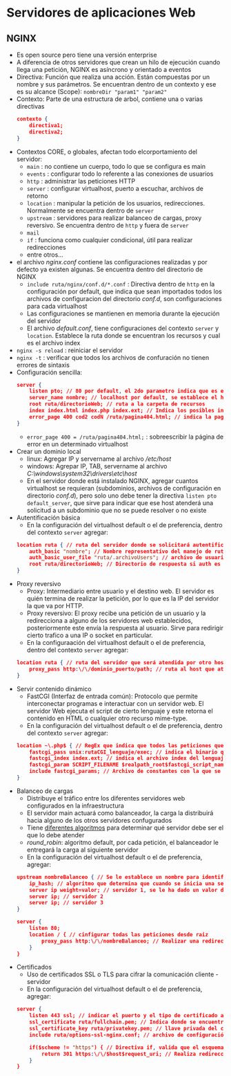 # Servidores de aplicaciones Web


## NGINX
- Es open source pero tiene una versión enterprise
- A diferencia de otros servidores que crean un hilo de ejecución cuando llega una petición, NGINX es asíncrono y orientado a eventos
- Directiva: Función que realiza una acción. Están compuestas por un nombre y sus parámetros. Se encuentran dentro de un contexto y ese es su alcance (Scope): `nombreDir "param1" "param2"`
- Contexto: Parte de una estructura de arbol, contiene una o varias directivas
    ~~~ json
    contexto {
        directiva1;
        directiva2;
    }
    ~~~
- Contextos CORE, o globales, afectan todo elcorportamiento del servidor: 
    * `main` : no contiene un cuerpo, todo lo que se configura es main
    * `events` : configurar todo lo referente a las conexiones de usuarios
    * `http` : administrar las peticiones HTTP
    * `server` : configurar virtualhost, puerto a escuchar, archivos de retorno
    * `location` : manipular la petición de los usuarios, redirecciones. Normalmente se encuentra dentro de `server`
    * `upstream` : servidores para realizar balanceo de cargas, proxy reversivo. Se encuentra dentro de `http` y fuera de `server`
    * `mail`
    * `if` : funciona como cualquier condicional, útil para realizar redirecciones
    * entre otros...
- el archivo _nginx.conf_ contiene las configuraciones realizadas y por defecto ya existen algunas. Se encuentra dentro del directorio de NGINX
    * `include ruta/nginx/conf.d/*.conf` : Directiva dentro de `http` en la configuración por default, que indica que sean importados todos los archivos de configuracion del directorio _conf.d_, son configuraciones para cada virtualhost
    * Las configuraciones se mantienen en memoria durante la ejecución del servidor
    * El archivo _default.conf_, tiene configuraciones del contexto `server` y `location`. Establece la ruta donde se encuentran los recursos y cual es el archivo index
- `nginx -s reload` : reiniciar el servidor
- `nginx -t` : verificar que todos los archivos de confuración no tienen errores de sintaxis
- Configuración sencilla:
    ~~~ json
    server {
        listen pto; // 80 por default, el 2do parametro indica que es el servidor por default que atiende una petición que no se pueda resolver
        server_name nombre; // localhost por default, se establece el hostname, dominio
        root ruta/directorioWeb; // ruta a la carpeta de recursos
        index index.html index.php index.ext; // Indica los posibles index a tomar
        error_page 400 cod2 codN /ruta/pagina404.html; // indica la pagina de error a un determinado código de error HTTP
    }
    ~~~
    * `error_page 400 = /ruta/pagina404.html;` : sobreescribir la página de error en un determinado virtualhost
- Crear un dominio local
    * linux: Agregar IP y servername al archivo _/etc/host_
    * windows: Agrepar IP, TAB, servername al archivo _C:\windows\system32\drivers\etc\host_
    * En el servidor donde está instalado NGINX, agregar cuantos virtualhost se requieran (subdominios, archivos de configuración en directorio _conf.d_), pero solo uno debe tener la directiva `listen pto default_server`, que sirve para indicar que ese host atenderá una solicitud a un subdominio que no se puede resolver o no existe
- Autentificación básica
    * En la configuración del virtualhost default o el de preferencia, dentro del contexto `server` agregar:
    ~~~ json
    location ruta { // ruta del servidor donde se solicitará autentificación
        auth_basic "nombre"; // Nombre representativo del manejo de rutas
        auth_basic_user_file "ruta/.archivoUsers"; // archivo de usuarios y passwords
        root ruta/directorioWeb; // Directorio de respuesta si auth es correcta
    }
    ~~~
- Proxy reversivo
    * Proxy: Intermediario entre usuario y el destino web. El servidor es quién termina de realizar la petición, por lo que es la IP del servidor la que va por HTTP.
    * Proxy reversivo: El proxy recibe una petición de un usuario y la redirecciona a alguno de los servidores web establecidos, posteriormente este envía la respuesta al usuario. Sirve para redirigir cierto trafico a una IP o socket en particular.
    * En la configuraación del virtualhost default o el de preferencia, dentro del contexto `server` agregar:
    ~~~ json
    location ruta { // ruta del servidor que será atendida por otro host
        proxy_pass http:\/\/dominio_puerto/path; // ruta al host que atenderá la petición
    }
    ~~~
- Servir contenido dinámico
    * FastCGI (Interfaz de entrada común): Protocolo que permite interconectar programas e interactuar con un servidor web. El servidor Web ejecuta el script de cierto lenguaje y este retorna el contenido en HTML o cualquier otro recurso mime-type.
    * En la configuración del virtualhost default o el de preferencia, dentro del contexto `server` agregar:
    ~~~ json
    location ~\.php$ { // RegEx que indica que todos las peticiones que terminen con PHP serán atendidas por el FCGI de PHP
        fastcgi_pass unix:rutaCGI_lenguaje/exec; // indica el binario que interpretará la solicitud
        fastcgi_index index.ext; // indica el archivo index del lenguaje en cuestion
        fastcgi_param SCRIPT_FILENAME $realpath_root$fastcgi_script_name; // Proporciona como parametros el path de la solicitud y los parámetros de la URL
        include fastcgi_params; // Archivo de constantes con la que se puede obtener información de la solicitud
    }
    ~~~
- Balanceo de cargas
    * Distribuye el tráfico entre los diferentes servidores web configurados en la infraestructura
    * El servidor main actuará como balanceador, la carga la distribuirá hacia alguno de los otros servidores confugurados
    * Tiene [diferentes algoritmos](https://www.nginx.com/blog/choosing-nginx-plus-load-balancing-techniques/) para determinar qué servidor debe ser el que lo debe atender
    * _round_robin_: algoritmo default, por cada petición, el balanceador le entregará la carga al siguiente servidor
    * En la configuración del virtualhost default o el de preferencia, agregar:
    ~~~ json
    upstream nombreBalanceo { // Se le establece un nombre para identificar a este balanceo
        ip_hash; // algoritmo que determina que cuando se inicia una sesión, el servidor que lo atendió seguirá haciéndolo hasta que el usuario cierre la sesión
        server ip weight=valor; // servidor 1, se le ha dado un valor de 3, atiende 3 veces más peticiones que los otros servidores
        server ip; // servidor 2
        server ip; // servidor 3
    }

    server {
        listen 80;
        location / { // cinfigurar todas las peticiones desde raiz
            proxy_pass http:\/\/nombreBalanceo; // Realizar una redirección hacia los servidores
        }
    }
    ~~~ 
- Certificados
    * Uso de certificados SSL o TLS para cifrar la comunicación cliente - servidor
    * En la configuración del virtualhost default o el de preferencia, agregar:
    ~~~ json
    server {
        listen 443 ssl; // indicar el puerto y el tipo de certificado a utilizar
        ssl_certificate ruta/fullchain.pem; // Indica donde se encuentra el certificado
        ssl_certificate_key ruta/privatekey.pem; // llave privada del certificado
        include ruta/options-ssl-nginx.conf; // archivo de configuración con los parámetros para el manejo de SSL

        if($scheme != "https") { // Directiva if, valida que el esquema de la solicitud sea HTTPS
            return 301 https:\/\/$host$request_uri; // Realiza redirección con directiva return, envía el código de repuesta 301 y la URL HTTPS
        }
    }
    ~~~ 

